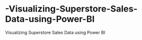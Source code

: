 # -Visualizing-Superstore-Sales-Data-using-Power-BI
Visualizing Superstore Sales Data using Power BI
